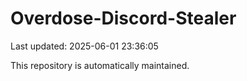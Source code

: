 # Overdose-Discord-Stealer

Last updated: 2025-06-01 23:36:05

This repository is automatically maintained.
